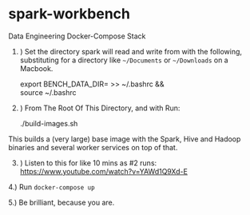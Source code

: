 # spark-workbench
Data Engineering Docker-Compose Stack

1. ) Set the directory spark will read and write from  with the following, substituting <Some Dir > for a directory like `~/Documents` or `~/Downloads` on a Macbook.

    export BENCH_DATA_DIR=<Some Dir> >> ~/.bashrc && \
    source ~/.bashrc

2. ) From The Root Of This Directory, and with  Run:

    ./build-images.sh       

This builds a (very large) base image with the Spark, Hive and Hadoop binaries and several worker services on top of that. 

3. ) Listen to this for like 10 mins as #2 runs: 
https://www.youtube.com/watch?v=YAWd1Q9Xd-E


4.) Run `docker-compose up`

5.) Be brilliant, because you are.